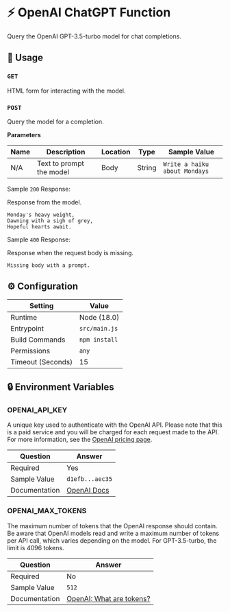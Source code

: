 # ⚡ OpenAI ChatGPT Function

Query the OpenAI GPT-3.5-turbo model for chat completions.

## 🧰 Usage

### `GET`

HTML form for interacting with the model.

### `POST`

Query the model for a completion.

**Parameters**

| Name | Description              | Location | Type   | Sample Value                  |
| ---- | ------------------------ | -------- | ------ | ----------------------------- |
| N/A  | Text to prompt the model | Body     | String | `Write a haiku about Mondays` |

Sample `200` Response:

Response from the model.

```text
Monday's heavy weight,
Dawning with a sigh of grey,
Hopeful hearts await.
```

Sample `400` Response:

Response when the request body is missing.

```
Missing body with a prompt.
```

## ⚙️ Configuration

| Setting           | Value         |
| ----------------- | ------------- |
| Runtime           | Node (18.0)   |
| Entrypoint        | `src/main.js` |
| Build Commands    | `npm install` |
| Permissions       | `any`         |
| Timeout (Seconds) | 15            |

## 🔒 Environment Variables

### OPENAI_API_KEY

A unique key used to authenticate with the OpenAI API. Please note that this is a paid service and you will be charged for each request made to the API. For more information, see the [OpenAI pricing page](https://openai.com/pricing/).

| Question      | Answer                                                                      |
| ------------- | --------------------------------------------------------------------------- |
| Required      | Yes                                                                         |
| Sample Value  | `d1efb...aec35`                                                             |
| Documentation | [OpenAI Docs](https://platform.openai.com/docs/quickstart/add-your-api-key) |

### OPENAI_MAX_TOKENS

The maximum number of tokens that the OpenAI response should contain. Be aware that OpenAI models read and write a maximum number of tokens per API call, which varies depending on the model. For GPT-3.5-turbo, the limit is 4096 tokens.

| Question      | Answer                                                                                                        |
| ------------- | ------------------------------------------------------------------------------------------------------------- |
| Required      | No                                                                                                            |
| Sample Value  | `512`                                                                                                         |
| Documentation | [OpenAI: What are tokens?](https://help.openai.com/en/articles/4936856-what-are-tokens-and-how-to-count-them) |
